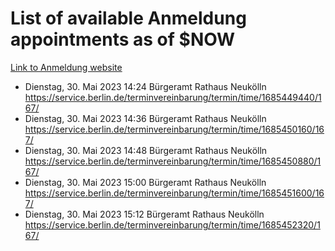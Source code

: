 # List of available Anmeldung appointments as of $NOW
[Link to Anmeldung website](https://service.berlin.de/terminvereinbarung/termin/tag.php?termin=1&anliegen[]=120686&dienstleisterlist=122210,122217,327316,122219,327312,122227,327314,122231,327346,122243,327348,122254,122252,329742,122260,329745,122262,329748,122271,327278,122273,327274,122277,327276,330436,122280,327294,122282,327290,122284,327292,122291,327270,122285,327266,122286,327264,122296,327268,150230,329760,122297,327286,122294,327284,122312,329763,122314,329775,122304,327330,122311,327334,122309,327332,317869,122281,327352,122279,329772,122283,122276,327324,122274,327326,122267,329766,122246,327318,122251,327320,122257,327322,122208,327298,122226,327300&herkunft=http%3A%2F%2Fservice.berlin.de%2Fdienstleistung%2F120686%2F)
- Dienstag, 30. Mai 2023 14:24 Bürgeramt Rathaus Neukölln https://service.berlin.de/terminvereinbarung/termin/time/1685449440/167/
- Dienstag, 30. Mai 2023 14:36 Bürgeramt Rathaus Neukölln https://service.berlin.de/terminvereinbarung/termin/time/1685450160/167/
- Dienstag, 30. Mai 2023 14:48 Bürgeramt Rathaus Neukölln https://service.berlin.de/terminvereinbarung/termin/time/1685450880/167/
- Dienstag, 30. Mai 2023 15:00 Bürgeramt Rathaus Neukölln https://service.berlin.de/terminvereinbarung/termin/time/1685451600/167/
- Dienstag, 30. Mai 2023 15:12 Bürgeramt Rathaus Neukölln https://service.berlin.de/terminvereinbarung/termin/time/1685452320/167/

